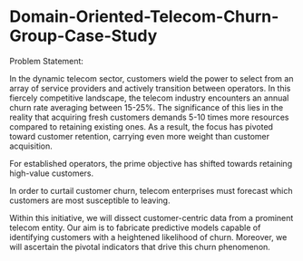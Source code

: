 # Domain-Oriented-Telecom-Churn-Group-Case-Study
Problem Statement:

In the dynamic telecom sector, customers wield the power to select from an array of service providers and actively transition between operators. In this fiercely competitive landscape, the telecom industry encounters an annual churn rate averaging between 15-25%. The significance of this lies in the reality that acquiring fresh customers demands 5-10 times more resources compared to retaining existing ones. As a result, the focus has pivoted toward customer retention, carrying even more weight than customer acquisition.

For established operators, the prime objective has shifted towards retaining high-value customers.

In order to curtail customer churn, telecom enterprises must forecast which customers are most susceptible to leaving.

Within this initiative, we will dissect customer-centric data from a prominent telecom entity. Our aim is to fabricate predictive models capable of identifying customers with a heightened likelihood of churn. Moreover, we will ascertain the pivotal indicators that drive this churn phenomenon.
